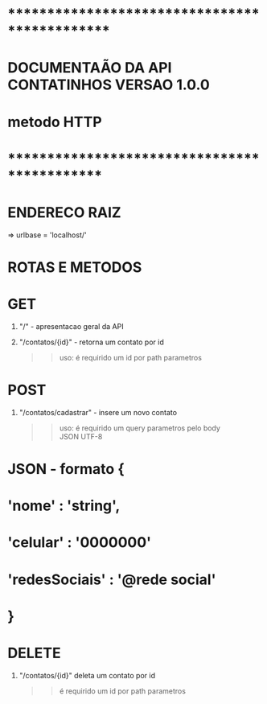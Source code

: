 # *********************************************
# DOCUMENTAÃO DA API CONTATINHOS  VERSAO 1.0.0
# metodo HTTP
# ********************************************

# ENDERECO RAIZ
=> urlbase = 'localhost/'

# ROTAS E METODOS


# GET

1.   "/"    - apresentacao geral da API
  
  
2.  "/contatos/{id}"  - retorna um contato por id
    >>uso: é requirido um id por path parametros

  
# POST

1. "/contatos/cadastrar"   -  insere um novo contato 
    >>uso:   é requirido um query parametros
    >> pelo body  
    >> JSON  UTF-8 
#    JSON - formato {
#            'nome' : 'string',
#            'celular' : '0000000'
#            'redesSociais' : '@rede social'
#    }


# DELETE

1. "/contatos/{id}"    deleta um contato por id
    >> é requirido um id por path parametros





